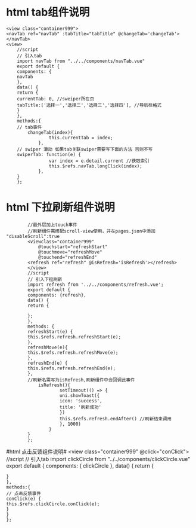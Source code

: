 # html tab组件说明 #
	<view class="container999">
	<navTab ref="navTab" :tabTitle="tabTitle" @changeTab='changeTab'></navTab>
	<view>
	    //script
	    // 引入tab
	    import navTab from "../../components/navTab.vue"
	    export default {
	    components: {
	    navTab
	    },
	    data() {
	    return {
	    currentTab: 0, //sweiper所在页
	    tabTitle:['选择一','选择二','选择三','选择四'], //导航栏格式
	    }
	    },
	    methods:{
	    // tab事件
	    	changeTab(index){
	    			this.currentTab = index;
	    		},
	    // swiper 滑动 如果tab关联swiper需要写下面的方法 否则不写
	    swiperTab: function(e) {
	    			var index = e.detail.current //获取索引
	    			this.$refs.navTab.longClick(index);
	    		},
	    }
	    };
			    
# html 下拉刷新组件说明  #		
			//最外层加上touch事件
			//刷新组件需搭配scroll-view使用，并在pages.json中添加 "disableScroll":true
    		<viewclass="container999" 
    			@touchstart="refreshStart" 
    			@touchmove="refreshMove" 
    			@touchend="refreshEnd"
    		<refresh ref="refresh" @isRefresh='isRefresh'></refresh>
    		</view>
    		//script
    		// 引入下拉刷新
    		import refresh from '../../components/refresh.vue';
    		export default {
    		components: {refresh},
    		data() {
    		return {
    		
    		};
    		},
    		methods: {
    		refreshStart(e) {
    		this.$refs.refresh.refreshStart(e);
    		},
    		refreshMove(e){
    		this.$refs.refresh.refreshMove(e);
    		},
    		refreshEnd(e) {
    		this.$refs.refresh.refreshEnd(e);
    		},
    		//刷新名需写为isRefresh,刷新组件中会回调此事件
    		   	isRefresh(){
    					setTimeout(() => {
    					uni.showToast({
    					icon: 'success',
    					title: '刷新成功'
    					})
    					this.$refs.refresh.endAfter() //刷新结束调用
    					}, 1000)
    				}
    		}
    		};
    
#html 点击反馈组件说明#
    <view class="container999" @click="conClick">
    <clickCircle ref="clickCircle"></clickCircle>
    <view>
    //script
    // 引入tab
    import clickCircle from "../../components/clickCircle.vue"
    export default {
    components: {
    clickCircle
    },
    data() {
    return {
    
    }
    },
    methods:{
    // 点击反馈事件
    conClick(e) {
    this.$refs.clickCircle.conClick(e);
    }
    }
    };